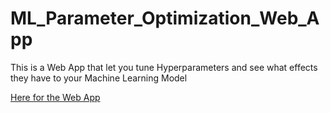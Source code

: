 # ML_Parameter_Optimization_Web_App
This is a Web App that let you tune Hyperparameters and see what effects they have to your Machine Learning Model

[Here for the Web App](https://share.streamlit.io/kutayk33/ml_parameter_optimization_web_app/app.py)
